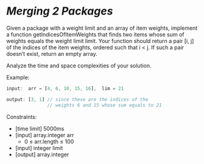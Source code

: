 _Merging 2 Packages_
====================

Given a package with a weight limit and an array of item weights, implement a function getIndicesOfItemWeights that finds two items whose sum of weights equals the weight limit limit. Your function should return a pair [i, j] of the indices of the item weights, ordered such that i < j. If such a pair doesn’t exist, return an empty array.

Analyze the time and space complexities of your solution.

Example:

```javascript
input:  arr = [4, 6, 10, 15, 16],  lim = 21

output: [3, 1] // since these are the indices of the
               // weights 6 and 15 whose sum equals to 21
```

Constraints:
- [time limit] 5000ms
- [input] array.integer arr
  - 0 ≤ arr.length ≤ 100
- [input] integer limit
- [output] array.integer
